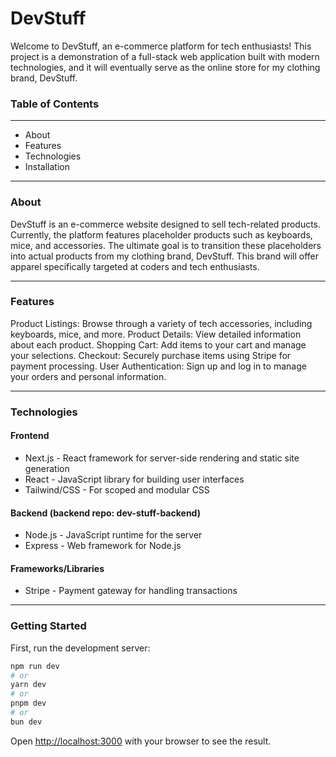 # DevStuff

Welcome to DevStuff, an e-commerce platform for tech enthusiasts! This project is a demonstration of a full-stack web application built with modern technologies, and it will eventually serve as the online store for my clothing brand, DevStuff.


### Table of Contents
---
- About
- Features
- Technologies
- Installation

---

### About
DevStuff is an e-commerce website designed to sell tech-related products. Currently, the platform features placeholder products such as keyboards, mice, and accessories. The ultimate goal is to transition these placeholders into actual products from my clothing brand, DevStuff. This brand will offer apparel specifically targeted at coders and tech enthusiasts.

---

### Features
Product Listings: Browse through a variety of tech accessories, including keyboards, mice, and more.
Product Details: View detailed information about each product.
Shopping Cart: Add items to your cart and manage your selections.
Checkout: Securely purchase items using Stripe for payment processing.
User Authentication: Sign up and log in to manage your orders and personal information.

---

### Technologies
#### Frontend
  - Next.js - React framework for server-side rendering and static site generation
  - React - JavaScript library for building user interfaces
  - Tailwind/CSS - For scoped and modular CSS
  
#### Backend (backend repo: dev-stuff-backend)
  - Node.js - JavaScript runtime for the server
  - Express - Web framework for Node.js

#### Frameworks/Libraries  
  - Stripe - Payment gateway for handling transactions

---

### Getting Started

First, run the development server:

```bash
npm run dev
# or
yarn dev
# or
pnpm dev
# or
bun dev
```

Open [http://localhost:3000](http://localhost:3000) with your browser to see the result.
